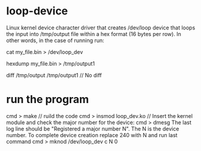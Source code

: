 # loop-device

Linux kernel device character driver that creates /dev/loop device that loops the input into /tmp/output file within a hex format (16 bytes per row). In other words, in the case of running run: 

cat my_file.bin > /dev/loop_dev

hexdump my_file.bin > /tmp/output1

diff /tmp/output /tmp/output1    // No diff

# run the program
cmd > make // ruild the code
cmd > insmod loop_dev.ko // Insert the kernel module
and check the major number for the device:
cmd > dmesg
The last log line should be "Registered a major number N". The N is the device number.
To complete device creation replace 240 with N and run last command
cmd > mknod /dev/loop_dev c N 0
